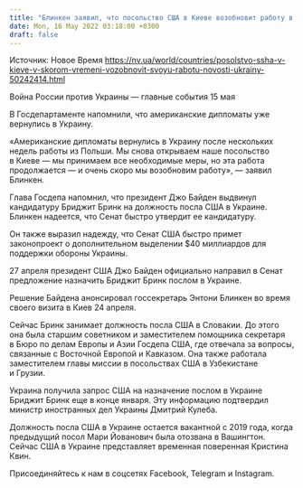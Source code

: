 ```yaml
---
title: "Блинкен заявил, что посольство США в Киеве возобновит работу в ближайшее время"
date: Mon, 16 May 2022 03:18:00 +0300
draft: false
---
```

Источник: Новое Время https://nv.ua/world/countries/posolstvo-ssha-v-kieve-v-skorom-vremeni-vozobnovit-svoyu-rabotu-novosti-ukrainy-50242414.html


Война России против Украины — главные события 15 мая

 В Госдепартаменте напомнили, что американские дипломаты уже вернулись в Украину.

«Американские дипломаты вернулись в Украину после нескольких недель работы из Польши. Мы снова открываем наше посольство в Киеве — мы принимаем все необходимые меры, но эта работа продолжается — и очень скоро мы возобновим работу», — заявил Блинкен.

Глава Госдепа напомнил, что президент Джо Байден выдвинул кандидатуру Бриджит Бринк на должность посла США в Украине. Блинкен надеется, что Сенат быстро утвердит ее кандидатуру.

Он также выразил надежду, что Сенат США быстро примет законопроект о дополнительном выделении $40 миллиардов для поддержки обороны Украины.

27 апреля президент США Джо Байден официально направил в Сенат предложение назначить Бриджит Бринк послом в Украине.

Решение Байдена анонсировал госсекретарь Энтони Блинкен во время своего визита в Киев 24 апреля.

Сейчас Бринк занимает должность посла США в Словакии. До этого она была старшим советником и заместителем помощника секретаря в Бюро по делам Европы и Азии Госдепа США, где отвечала за вопросы, связанные с Восточной Европой и Кавказом. Она также работала заместителем главы миссии в посольствах США в Узбекистане и Грузии.

Украина получила запрос США на назначение послом в Украине Бриджит Бринк еще в конце января. Эту информацию подтвердил министр иностранных дел Украины Дмитрий Кулеба.

Должность посла США в Украине остается вакантной с 2019 года, когда предыдущий посол Мари Йованович была отозвана в Вашингтон. Сейчас США в Украине представляет временная поверенная Кристина Квин.

Присоединяйтесь к нам в соцсетях Facebook, Telegram и Instagram.
